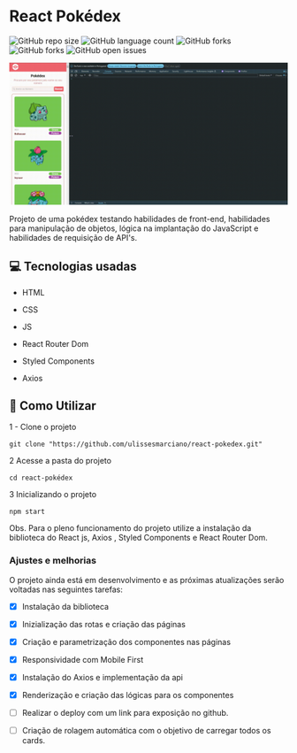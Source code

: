 # React Pokédex

![GitHub repo size](https://img.shields.io/github/repo-size/ulissesmarciano/react-pokedex?style=for-the-badge)
![GitHub language count](https://img.shields.io/github/languages/count/ulissesmarciano/react-pokedex?style=for-the-badge)
![GitHub forks](https://img.shields.io/github/forks/iuricode/README-template?style=for-the-badge)
![GitHub forks](https://img.shields.io/github/forks/ulissesmarciano/react-pokedex?style=for-the-badge)
![GitHub open issues](https://img.shields.io/github/issues/ulissesmarciano/react-pokedex?style=for-the-badge)

<img src="./src/assets/readme/image.gif" alt="Animação responsiva do projeto">

Projeto de uma pokédex testando habilidades de front-end, habilidades para manipulação de objetos, lógica na implantação do JavaScript e habilidades de requisição de API's.

## 💻 Tecnologias usadas
- HTML
- CSS
- JS

- React Router Dom
- Styled Components
- Axios

## 🚀 Como Utilizar

1 - Clone o projeto

```
git clone "https://github.com/ulissesmarciano/react-pokedex.git"
```
2 Acesse a pasta do projeto

```
cd react-pokédex
```

3 Inicializando o projeto

```
npm start
```

Obs. Para o pleno funcionamento do projeto utilize a instalação da biblioteca do React js, Axios , Styled Components e React Router Dom.



### Ajustes e melhorias

O projeto ainda está em desenvolvimento e as próximas atualizações serão voltadas nas seguintes tarefas:

- [x] Instalação da biblioteca
- [x] Inizialização das rotas e criação das páginas
- [x] Criação e parametrização dos componentes nas páginas
- [x] Responsividade com Mobile First
- [x] Instalação do Axios e implementação da api
- [x] Renderização e criação das lógicas para os componentes
- [ ] Realizar o deploy com um link para exposição no github.
- [ ] Criação de rolagem automática com o objetivo de carregar todos os cards.

